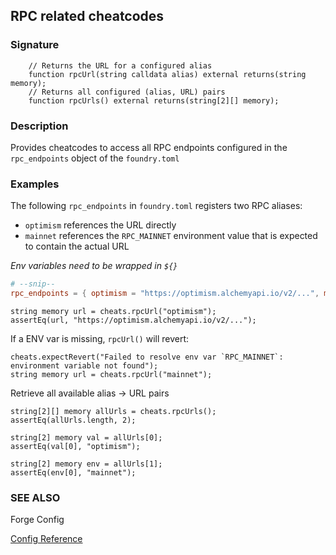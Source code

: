 ## RPC related cheatcodes

### Signature

```solidity
    // Returns the URL for a configured alias
    function rpcUrl(string calldata alias) external returns(string memory);
    // Returns all configured (alias, URL) pairs
    function rpcUrls() external returns(string[2][] memory);
```

### Description

Provides cheatcodes to access all RPC endpoints configured in the `rpc_endpoints` object of the `foundry.toml`

### Examples

The following `rpc_endpoints` in `foundry.toml` registers two RPC aliases:

- `optimism` references the URL directly
- `mainnet` references the `RPC_MAINNET` environment value that is expected to contain the actual URL

*Env variables need to be wrapped in `${}`*

```toml
# --snip--
rpc_endpoints = { optimism = "https://optimism.alchemyapi.io/v2/...", mainnet = "${RPC_MAINNET}" }
```

```solidity
string memory url = cheats.rpcUrl("optimism");
assertEq(url, "https://optimism.alchemyapi.io/v2/...");
```

If a ENV var is missing, `rpcUrl()` will revert:

```solidity
cheats.expectRevert("Failed to resolve env var `RPC_MAINNET`: environment variable not found");
string memory url = cheats.rpcUrl("mainnet");
```

Retrieve all available alias -> URL pairs

```solidity
string[2][] memory allUrls = cheats.rpcUrls();
assertEq(allUrls.length, 2);

string[2] memory val = allUrls[0];
assertEq(val[0], "optimism");

string[2] memory env = allUrls[1];
assertEq(env[0], "mainnet");
```

### SEE ALSO

Forge Config

[Config Reference](./reference/config.md)
